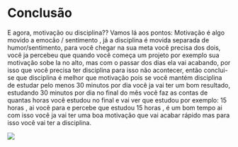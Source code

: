 # Conclusão 

E agora, motivação ou disciplina?? Vamos lá aos pontos: Motivação é algo movido a emocão / sentimento , já a disciplina é movida separada de humor/sentimento, para você chegar na sua meta você precisa dos dois, você ja percebeu que quando você começa um projeto por exemplo sua motivação sobe la no alto, mas com o passar dos dias ela vai acabando, por isso que você precisa ter disciplina para isso não acontecer, então conclui-se que disciplina é melhor que motivação pois se você mantém disciplina de estudar pelo menos 30 minutos por dia você ja vai ter um bom resultado, estudando 30 minutos por dia no final do mês você faz as contas de quantas horas você estudou no final e vai ver que estudou por exemplo:  15 horas , ai você para e percebe que estudou 15 horas , é um bom tempo ai com isso você ja vai ter uma boa motivação que vai acabar rápido mas para isso você vai ter a disciplina. 


<img src="https://delneriomotiva.com/wp-content/uploads/2017/05/disciplina-x-motiva%C3%A7%C3%A3o.png">
